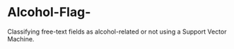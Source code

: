 # Alcohol-Flag-
Classifying free-text fields as alcohol-related or not using a Support Vector Machine.
